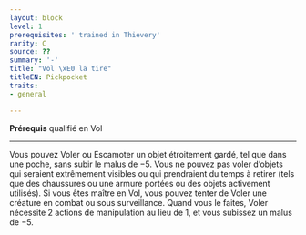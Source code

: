 ```yaml
---
layout: block
level: 1
prerequisites: ' trained in Thievery'
rarity: C
source: ??
summary: '-'
title: "Vol \xE0 la tire"
titleEN: Pickpocket
traits:
- general

---
```


<p><span id="ctl00_MainContent_DetailedOutput"><strong>Prérequis</strong> qualifié en Vol<br></span></p>
<hr>
<p>Vous pouvez Voler ou Escamoter un objet étroitement gardé, tel que dans une poche, sans subir le malus de −5. Vous ne pouvez pas voler d’objets qui seraient extrêmement visibles ou qui prendraient du temps à retirer (tels que des chaussures ou une armure portées ou des objets activement utilisés). Si vous êtes maître en Vol, vous pouvez tenter de Voler une créature en combat ou sous surveillance. Quand vous le faites, Voler nécessite 2 actions de manipulation au lieu de 1, et vous subissez un malus de −5.&nbsp;</p>